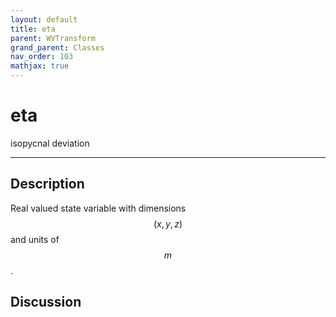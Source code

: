```yaml
---
layout: default
title: eta
parent: WVTransform
grand_parent: Classes
nav_order: 103
mathjax: true
---
```


#  eta

isopycnal deviation


---

## Description
Real valued state variable with dimensions $$(x,y,z)$$ and units of $$m$$.

## Discussion


